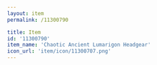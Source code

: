 ```yaml
---
layout: item
permalink: /11300790

title: Item
id: '11300790'
item_name: 'Chaotic Ancient Lumarigon Headgear'
icon_url: 'item/icon/11300707.png'
---
```

